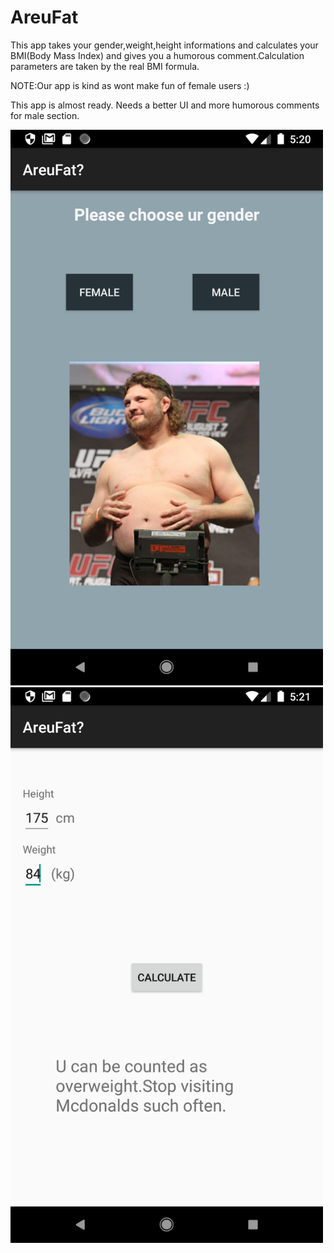 # AreuFat 

This app takes your gender,weight,height informations and calculates your BMI(Body Mass Index) and gives you a humorous comment.Calculation parameters are taken by the real BMI formula.

NOTE:Our app is kind as wont make fun of female users :)

This app is almost ready. Needs a better UI and more humorous comments for male section.

<img src="PrevImg/1.png"  width= "500">
<img src="PrevImg/2.png"  width= "500">
